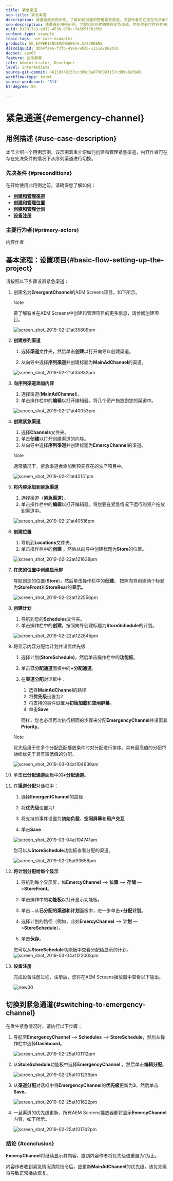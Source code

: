 ```yaml
---
title: 紧急渠道
seo-title: 紧急渠道
description: 请遵循此用例示例，了解如何创建和管理紧急渠道，内容作者可在存在先决条件的情况下从序列渠道切换该渠道。
seo-description: 请遵循此用例示例，了解如何创建和管理紧急渠道，内容作者可在存在先决条件的情况下从序列渠道切换该渠道。
uuid: 612917c9-a832-453b-970c-f4365f7b105d
content-type: example
topic-tags: use-case-examples
products: SG_EXPERIENCEMANAGER/6.5/SCREENS
discoiquuid: dbb4fae6-f3fb-496a-9bd6-1151e2862b5b
docset: aem65
feature: 创作屏幕
role: Administrator, Developer
level: Intermediate
source-git-commit: 4611dd40153ccd09d3a0796093157cd09a8e5b80
workflow-type: tm+mt
source-wordcount: '814'
ht-degree: 8%

---
```



# 紧急通道{#emergency-channel}

## 用例描述 {#use-case-description}

本节介绍一个用例示例，该示例着重介绍如何创建和管理紧急渠道，内容作者可在存在先决条件的情况下从序列渠道进行切换。

### 先决条件 {#preconditions}

在开始使用此用例之前，请确保您了解如何：

* **[创建和管理渠道](managing-channels.md)**
* **[创建和管理位置](managing-locations.md)**
* **[创建和管理计划](managing-schedules.md)**
* **[设备注册](device-registration.md)**

### 主要行为者{#primary-actors}

内容作者

## 基本流程：设置项目{#basic-flow-setting-up-the-project}

请按照以下步骤设置紧急渠道：

1. 创建名为&#x200B;**EmergentChannel**&#x200B;的AEM Screens项目，如下所示。

   >[!NOTE]
   >要了解有关在AEM Screens中创建和管理项目的更多信息，请参阅创建项目。

   ![screen_shot_2019-02-21at35809pm](assets/screen_shot_2019-02-21at35809pm.png)

1. **创建序列渠道**

   1. 选择&#x200B;**渠道**&#x200B;文件夹，然后单击&#x200B;**创建**&#x200B;以打开向导以创建渠道。

   1. 从向导中选择&#x200B;**序列渠道**&#x200B;并创建标题为&#x200B;**MainAdChannel**&#x200B;的渠道。

   ![screen_shot_2019-02-21at35932pm](assets/screen_shot_2019-02-21at35932pm.png)

1. **向序列渠道添加内容**

   1. 选择渠道(**MainAdChannel**)。
   1. 单击操作栏中的&#x200B;**编辑**&#x200B;以打开编辑器。将几个资产拖放到您的渠道中。

   ![screen_shot_2019-02-21at40053pm](assets/screen_shot_2019-02-21at40053pm.png)

1. **创建紧急渠道**

   1. 选择&#x200B;**Channels**&#x200B;文件夹。
   1. 单击&#x200B;**创建**&#x200B;以打开创建渠道的向导。
   1. 从向导中选择&#x200B;**序列渠道**&#x200B;并创建标题为&#x200B;**EmercyChannel**&#x200B;的渠道。

   >[!NOTE]
   >
   >通常情况下，紧急渠道会添加到预先存在的生产项目中。

   ![screen_shot_2019-02-21at40151pm](assets/screen_shot_2019-02-21at40151pm.png)

1. **将内容添加到紧急渠道**

   1. 选择渠道（**紧急渠道）**。
   1. 单击操作栏中的&#x200B;**编辑**&#x200B;以打开编辑器。将您要在紧急情况下运行的资产拖放到渠道中。

   ![screen_shot_2019-02-21at40516pm](assets/screen_shot_2019-02-21at40516pm.png)

1. **创建位置**

   1. 导航到&#x200B;**Locations**&#x200B;文件夹。
   1. 单击操作栏中的&#x200B;**创建** ，然后从向导中创建标题为&#x200B;**Store**&#x200B;的位置。

   ![screen_shot_2019-02-22at121638pm](assets/screen_shot_2019-02-22at121638pm.png)

1. **在您的位置中创建显示屏**

   导航到您的位置(**Store**)，然后单击操作栏中的&#x200B;**创建**。 按照向导创建两个标题为&#x200B;**StoreFront**&#x200B;和&#x200B;**StoreRear**&#x200B;的&#x200B;**显示。**

   ![screen_shot_2019-02-22at122556pm](assets/screen_shot_2019-02-22at122556pm.png)

1. **创建计划**

   1. 导航到您的&#x200B;**Schedules**&#x200B;文件夹。
   1. 单击操作栏中的&#x200B;**创建**。按照向导创建标题为&#x200B;**StoreSchedule**&#x200B;的计划。

   ![screen_shot_2019-02-22at122845pm](assets/screen_shot_2019-02-22at122845pm.png)

1. 将显示内容分配给计划并设置优先级

   1. 选择计划&#x200B;**(StoreSchedule)**，然后单击操作栏中的&#x200B;**功能板**。

   1. 单击&#x200B;**已分配通道**&#x200B;面板中的&#x200B;**+分配通道**。

   1. 在&#x200B;**渠道分配**&#x200B;对话框中：

      1. 选择&#x200B;**MainAdChannel**&#x200B;的路径
      1. 将&#x200B;**优先级**&#x200B;设置为2
      1. 将支持的事件设置为&#x200B;**初始加载**&#x200B;和&#x200B;**空闲屏幕**。
      1. 单击&#x200B;**Save**

      同样，您也必须再次执行相同的步骤来分配&#x200B;**EmergencyChannel**&#x200B;并设置其&#x200B;**Priority**。
   >[!NOTE]
   >
   >优先级用于在多个分配匹配播放条件时对分配进行排序。具有最高值的分配将始终优先于具有较低值的分配。

   ![screen_shot_2019-03-04at104636am](assets/screen_shot_2019-03-04at104636am.png)

1. 单击&#x200B;**已分配通道**&#x200B;面板中的&#x200B;**+分配通道**。

1. 在&#x200B;**渠道分配**&#x200B;对话框中：

   1. 选择&#x200B;**EmergentChannel**&#x200B;的路径
   1. 将&#x200B;**优先级**&#x200B;设置为1

   1. 将支持的事件设置为&#x200B;**初始负载**、**空闲屏幕**&#x200B;和&#x200B;**用户交互**

   1. 单击&#x200B;**Save**

   ![screen_shot_2019-03-04at104741am](assets/screen_shot_2019-03-04at104741am.png)

   您可以从&#x200B;**StoreSchedule**&#x200B;功能板查看分配的渠道。

   ![screen_shot_2019-02-25at93658pm](assets/screen_shot_2019-02-25at93658pm.png)

1. **将计划分配给每个显示**

   1. 导航到每个显示屏，如&#x200B;**EmercyChannel** —> **位置** —> **存储** —>**StoreFront**。

   1. 单击操作中的&#x200B;**功能板**&#x200B;以打开显示功能板。
   1. 单击&#x200B;**...**&#x200B;从&#x200B;**已分配的渠道和计划**&#x200B;面板中，进一步单击&#x200B;**+分配计划**。

   1. 选择计划的路径（例如，此处&#x200B;**EmercyChannel** —> **计划** —>**StoreSchedule**）。

   1. 单击&#x200B;**保存**。

   您可以从&#x200B;**StoreSchedule**功能板中查看分配给显示的计划。
   ![screen_shot_2019-03-04at122003pm](assets/screen_shot_2019-03-04at122003pm.png)

1. **设备注册**

   完成设备注册过程，注册后，您将在AEM Screens播放器中查看以下输出。

   ![new30](assets/new30.gif)

## 切换到紧急通道{#switching-to-emergency-channel}

在发生紧急情况时，请执行以下步骤：

1. 导航至&#x200B;**EmergencyChannel** —> **Schedules** —> **StoreSchedule**，然后从操作栏中选择&#x200B;**Dashboard**。

   ![screen_shot_2019-02-25at101112pm](assets/screen_shot_2019-02-25at101112pm.png)

1. 从&#x200B;**StoreSchedule**&#x200B;功能板中选择&#x200B;**EmergencyChannel** ，然后单击&#x200B;**编辑分配**。

   ![screen_shot_2019-02-25at101239pm](assets/screen_shot_2019-02-25at101239pm.png)

1. 从&#x200B;**渠道分配**&#x200B;对话框中将&#x200B;**EmergencyChannel**&#x200B;的&#x200B;**优先级**&#x200B;更新为&#x200B;**3**，然后单击&#x200B;**Save**。

   ![screen_shot_2019-02-25at101622pm](assets/screen_shot_2019-02-25at101622pm.png)

1. 一旦渠道的优先级更新，所有AEM Screens播放器都将显示&#x200B;**EmercyChannel**&#x200B;内容，如下所示。

   ![screen_shot_2019-02-25at101742pm](assets/screen_shot_2019-02-25at101742pm.png)

### 结论 {#conclusion}

**EmercyChannel**&#x200B;将继续显示其内容，直到内容作者将优先级值重置为1为止。

内容作者收到紧急情况清除指令后，应更新&#x200B;**MainAdChannel**&#x200B;的优先级，该优先级将导致正常播放恢复。
